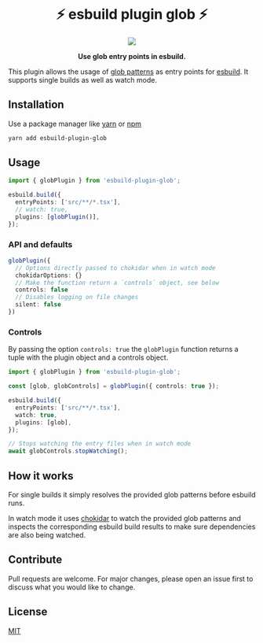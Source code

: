 <h1 align="center">⚡️ esbuild plugin glob ⚡️</h1>
<p align="center">
  <img src="https://snyk.io/test/github/waspeer/esbuild-plugin-glob/badge.svg" />
</p>
<p align="center"><b>Use glob entry points in esbuild.</b></p>


This plugin allows the usage of [glob patterns](https://en.wikipedia.org/wiki/Glob_%28programming%29) as entry points for [esbuild](https://esbuild.github.io/). It supports single builds as well as watch mode.

## Installation

Use a package manager like [yarn](https://yarnpkg.com/) or [npm](https://www.npmjs.com/)

```bash
yarn add esbuild-plugin-glob
```

## Usage

```typescript
import { globPlugin } from 'esbuild-plugin-glob';

esbuild.build({
  entryPoints: ['src/**/*.tsx'],
  // watch: true,
  plugins: [globPlugin()],
});
```

### API and defaults

```typescript
globPlugin({
  // Options directly passed to chokidar when in watch mode
  chokidarOptions: {}
  // Make the function return a `controls` object, see below
  controls: false
  // Disables logging on file changes
  silent: false
})
```

### Controls

By passing the option `controls: true` the `globPlugin` function returns a tuple with the plugin object and a controls object.

```typescript
import { globPlugin } from 'esbuild-plugin-glob';

const [glob, globControls] = globPlugin({ controls: true });

esbuild.build({
  entryPoints: ['src/**/*.tsx'],
  watch: true,
  plugins: [glob],
});

// Stops watching the entry files when in watch mode
await globControls.stopWatching();
```

## How it works

For single builds it simply resolves the provided glob patterns before esbuild runs.

In watch mode it uses [chokidar](https://github.com/paulmillr/chokidar) to watch the provided glob patterns and inspects the corresponding esbuild build results to make sure dependencies are also being watched.

## Contribute

Pull requests are welcome. For major changes, please open an issue first to discuss what you would like to change.

## License

[MIT](https://choosealicense.com/licenses/mit/)
